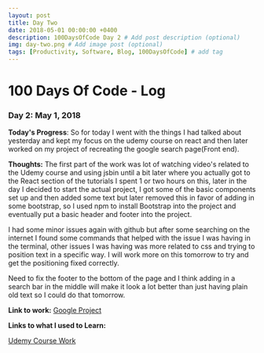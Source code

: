```yaml
---
layout: post
title: Day Two
date: 2018-05-01 00:00:00 +0400
description: 100DaysOfCode Day 2 # Add post description (optional)
img: day-two.png # Add image post (optional)
tags: [Productivity, Software, Blog, 100DaysOfCode] # add tag
---
```


# 100 Days Of Code - Log

### Day 2: May 1, 2018 

**Today's Progress**: So for today I went with the things I had talked about yesterday and kept my focus on the udemy course on react and then later worked on my project of recreating the google search page(Front end).

**Thoughts:** The first part of the work was lot of watching video's related to the Udemy course and using jsbin until a bit later where you actually got to the React section of the tutorials I spent 1 or two hours on this, later in the day I decided to start the actual project, I got some of the basic components set up and then added some text but later removed this in favor of adding in some bootstrap, so I used npm to install Bootstrap into the project and eventually put a basic header and footer into the project.

I had some minor issues again with github but after some searching on the internet I found some commands that helped with the issue I was having in the terminal, other issues I was having was more related to css and trying to position text in a specific way. I will work more on this tomorrow to try and get the positioning fixed correctly.

Need to fix the footer to the bottom of the page and I think adding in a search bar in the middle will make it look a lot better than just having plain old text so I could do that tomorrow.

**Link to work:** [Google Project](https://github.com/NathanScott85/google/)

**Links to what I used to Learn:** 

[Udemy Course Work](https://github.com/NathanScott85/react-complete-guide)
